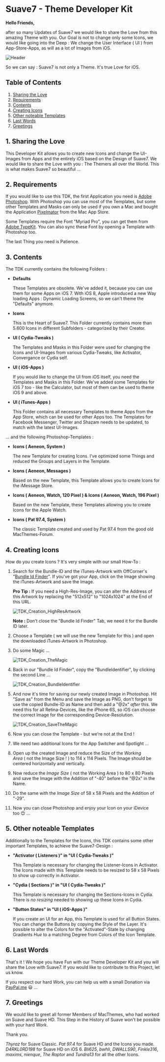 # Suave7 - Theme Developer Kit

**Hello Friends,**

after so many Updates of Suave7 we would like to share the Love from this amazing Theme with you. Our Goal is not to change only some Icons, we would like going into the Deep&nbsp;: We change the User Interface&nbsp;(&nbsp;UI&nbsp;) from App-Store-Apps, as will as a lot of Images from iOS.

![Header](https://repo.avalon-studios.de/developer/TDK_Header.png)

So we can say&nbsp;: Suave7 is not only a Theme. It's true Love for iOS.


## Table of Contents

1.	[Sharing the Love](#1-sharing-the-love)
2.	[Requirements](#2-requirements)
3.	[Contents](#3-contents)
4.	[Creating Icons](#4-creating-icons)
5.	[Other noteable Templates](#5-other-noteable-templates)
6.	[Last Words](#6-last-words)
7.	[Greetings](#7-greetings)


## 1. Sharing the Love

This Developer Kit allows you to create new Icons and change the UI-Images from Apps and the entirely iOS based on the Design of Suave7. We would like to share the Love with you&nbsp;: The Themers all over the World. This is what makes Suave7 so beautiful&nbsp;…


## 2. Requirements

If you would like to use this TDK, the first Application you need is [Adobe Photoshop](https://www.adobe.com/de/products/photoshop.html). With Photoshop you can use most of the Templates, but some other Templates and Masks can only be used if you own a Mac and bought the Application [Pixelmator](https://itunes.apple.com/de/app/pixelmator/id407963104?mt=12) from the Mac App Store.

Some Templates require the Font "Myriad Pro", you can get them from [Adobe TypeKit](https://typekit.com/fonts/myriad). You can also sync these Font by opening a Template with Photoshop too.

The last Thing you need is Patience.


## 3. Contents

The TDK currently contains the following Folders&nbsp;:

-  **Defaults**

	These Templates are obsolete. We've added it, because you can use them for some Apps on iOS 7. With iOS 8, Apple introduced a new Way loading Apps : Dynamic Loading Screens, so we can't theme the "Defaults" anymore.

-  **Icons**

	This is the Heart of Suave7. This Folder currently contains more than 5.600 Icons in different Subfolders - categorized by their Creator.

-  **UI&nbsp;(&nbsp;Cydia-Tweaks&nbsp;)**

	The Templates and Masks in this Folder were used for changing the Icons and UI-Images from various Cydia-Tweaks, like Activator, Convergance or Cydia self.

-  **UI&nbsp;(&nbsp;iOS-Apps&nbsp;)**

	If you would like to change the UI from iOS itself, you need the Templates and Masks in this Folder. We've added some Templates for iOS 7 too - like the Calculator, but most of them can be used to theme iOS 9 and above.

-  **UI&nbsp;(&nbsp;iTunes-Apps&nbsp;)**

	This Folder contains all necessary Templates to theme Apps from the App Store, which can be used for other Apps too. The Templates for Facebook Messenger, Twitter and Shazam needs to be updated, to match with the latest UI-Images.

… and the following Photoshop-Templates&nbsp;:

- **Icons&nbsp;(&nbsp;Aeneon, System&nbsp;)**

	The new Template for creating Icons. I've optimized some Things and reduced the Groups and Layers in the Template.

- **Icons&nbsp;(&nbsp;Aeneon, Messages&nbsp;)**

	Based on the new Template, this Template allows you to create Icons for the iMessage Store.

- **Icons&nbsp;(&nbsp;Aeneon, Watch, 120 Pixel&nbsp;)&nbsp;& Icons&nbsp;(&nbsp;Aeneon, Watch, 196 Pixel&nbsp;)**

	Based on the new Template, these Templates allowing you to create Icons for the Apple Watch.

- **Icons&nbsp;(&nbsp;Pat 97.4, System&nbsp;)**

	The classic Template created and used by Pat 97.4 from the good old MacThemes-Forum.


## 4. Creating Icons

How do you create Icons&nbsp;? It's very simple with our small How-To&nbsp;:

1.	Search for the Bundle-ID and the iTunes-Artwork with OffCorner's "[Bundle Id Finder](http://offcornerdev.com/bundleid.html)". If you've got your App, click on the Image showing the iTunes-Artwork and save the Image.

	**Pro Tip&nbsp;:** If you need a High-Res-Image, you can alter the Address of this Artwork by replacing the "512x512" to "1024x1024" at the End of this URL.

	![TDK_Creation_HighResArtwork](https://repo.avalon-studios.de/developer/TDK_Creation_HighResArtwork.png)

	**Note&nbsp;:** Don't close the "Bundle Id Finder" Tab, we need it for the Bundle ID later.

2.	Choose a Template&nbsp;(&nbsp;we will use the new Template for this&nbsp;) and open the downloaded iTunes-Artwork in Photoshop.

3.	Do some Magic&nbsp;…

	![TDK_Creation_TheMagic](https://repo.avalon-studios.de/developer/TDK_Creation_TheMagic.png)

4.	Back in our "Bundle Id Finder", copy the "BundleIdentifier", by clicking the second Line&nbsp;…

	![TDK_Creation_BundleIdentifier](https://repo.avalon-studios.de/developer/TDK_Creation_BundleIdentifier.png)

5.	And now it's time for saving our newly created Image in Photoshop. Hit "Save as" from the Menu and save the Image as PNG, don't forget to use the copied Bundle-ID as Name and then add a "@2x" *after* this. We need this for all Retina-Devices, like the iPhone 6S, so iOS can choose the correct Image for the corresponding Device-Resolution.

	![TDK_Creation_SaveTheMagic](https://repo.avalon-studios.de/developer/TDK_Creation_SaveTheMagic.png)

6.	Now you can close the Template&nbsp;- but we're not at the End !

7.	We need two additional Icons for the App Switcher and Spotlight&nbsp;…

8.	Open up the created Image and reduce the Size of the *Working Area*&nbsp;(&nbsp;not the Image Size&nbsp;!&nbsp;) to 114 x 114 Pixels. The Image should be centered horizontally and vertically.

9.	Now reduce the *Image Size*&nbsp;(&nbsp;not the Working Area&nbsp;) to 80 x 80 Pixels and save the Image with the Addition of "-40" before the "@2x" in the Name.

10.	Do the same with the *Image Size* of 58 x 58 Pixels and the Addition of "-29".

11.	Now you can close Photoshop and enjoy your Icon on your iDevice too&nbsp;😊&nbsp;…


## 5. Other noteable Templates

Additionally to the Templates for the Icons, this TDK contains some other important Templates, to achieve the Suave7-Design&nbsp;:

-  **"Activator&nbsp;(&nbsp;Listeners&nbsp;)" in "UI&nbsp;(&nbsp;Cydia-Tweaks&nbsp;)"**

	This Template is necessary for changing the Listener-Icons in Activator. The Icons made with this Template needs to be resized to 58 x 58 Pixels to show up correctly in Activator.

-  **"Cydia&nbsp;(&nbsp;Sections&nbsp;)" in "UI&nbsp;(&nbsp;Cydia-Tweaks&nbsp;)"**

	This Template is necessary for changing the Sections-Icons in Cydia. There is *no resizing* needed to showing up these Icons in Cydia.

-  **"Button States" in "UI&nbsp;(&nbsp;iOS-Apps&nbsp;)"**

	If you create an UI for an App, this Template is used for all Button States. You can change the Buttons by copying the Style of the Layer. It's possible to alter the Colors for the "Activated"-State by changing Gradients *Hue* to a matching Degree from Colors of the Icon Template.


## 6. Last Words

That's it ! We hope you have Fun with our Theme Developer Kit and you will share the Love with Suave7. If you would like to contribute to this Project, let us know.

If you respect our hard Work, you can help us with a small Donation via [PayPal.me](https://paypal.me/avalonstudios)&nbsp;😃&nbsp;…


## 7. Greetings

We would like to greet all former Members of MacThemes, who had worked on Suave and Suave HD. This Step in the History of Suave won't be possible with your hard Work.

Thank you.

*Thyraz* for Suave Classic. *Pat 97.4* for Suave HD and the Icons you made. *D4RKL0RD198* for Suave HD on iOS 6. *Bli625*, *bwhli*, *DWALLS90*, *Finkle316*, *maxims*, *nienque*, *The Raptor* and *Tundra13* for all the other Icons.